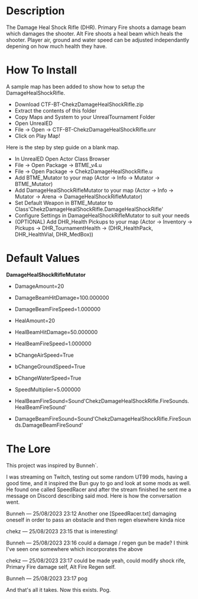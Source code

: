 Description
===============
The Damage Heal Shock Rifle (DHR). Primary Fire shoots a damage beam which damages the shooter. Alt Fire shoots a heal beam which heals the shooter. Player air, ground and water speed can be adjusted independantly depening on how much health they have.


How To Install
===============
A sample map has been added to show how to setup the DamageHealShockRifle.

- Download CTF-BT-ChekzDamageHealShockRifle.zip
- Extract the contents of this folder
- Copy Maps and System to your UnrealTournament Folder
- Open UnrealED
- File -> Open -> CTF-BT-ChekzDamageHealShockRifle.unr
- Click on Play Map!

Here is the step by step guide on a blank map.
- In UnrealED Open Actor Class Browser
- File -> Open Package -> BTME_v4.u
- File -> Open Package -> ChekzDamageHealShockRifle.u
- Add BTME_Mutator to your map (Actor -> Info -> Mutator -> BTME_Mutator)
- Add DamageHealShockRifleMutator to your map (Actor -> Info -> Mutator -> Arena -> DamageHealShockRifleMutator)
- Set Default Weapon in BTME_Mutator to Class'ChekzDamageHealShockRifle.DamageHealShockRifle'
- Configure Settings in DamageHealShockRifleMutator to suit your needs
- (OPTIONAL) Add DHR_Health Pickups to your map (Actor -> Inventory -> Pickups -> DHR_TournamentHealth -> (DHR_HealthPack, DHR_HealthVial, DHR_MedBox))

Default Values
===============
**DamageHealShockRifleMutator**
- DamageAmount=20
- DamageBeamHitDamage=100.000000
- DamageBeamFireSpeed=1.000000

- HealAmount=20
- HealBeamHitDamage=50.000000
- HealBeamFireSpeed=1.000000

- bChangeAirSpeed=True
- bChangeGroundSpeed=True
- bChangeWaterSpeed=True

- SpeedMultiplier=5.000000

- HealBeamFireSound=Sound'ChekzDamageHealShockRifle.FireSounds.HealBeamFireSound'
- DamageBeamFireSound=Sound'ChekzDamageHealShockRifle.FireSounds.DamageBeamFireSound'

The Lore
===============
This project was inspired by Bunneh`.

I was streaming on Twitch, testing out some random UT99 mods, having a good time, and it inspired the Bun guy to go and look at some mods as well. He found one called SpeedRacer and after the stream finished he sent me a message on Discord describing said mod. Here is how the conversation went.

Bunneh — 25/08/2023 23:12
Another one
[SpeedRacer.txt]
damaging oneself in order to pass an obstacle and then regen elsewhere
kinda nice

chekz — 25/08/2023 23:15
that is interesting!

Bunneh — 25/08/2023 23:16
could a damage / regen gun be made? I think I've seen one somewhere
which incorporates the above

chekz — 25/08/2023 23:17
could be made yeah, could modify shock rife, Primary Fire damage self, Alt Fire Regen self.

Bunneh — 25/08/2023 23:17
pog

And that's all it takes. Now this exists. Pog.